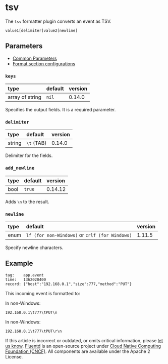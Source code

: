 # tsv

The `tsv` formatter plugin converts an event as TSV.

```text
value1[delimiter]value2[newline]
```

## Parameters

* [Common Parameters](../configuration/plugin-common-parameters.md)
* [Format section configurations](../configuration/format-section.md)

### `keys`

| type | default | version |
| :--- | :--- | :--- |
| array of string | `nil` | 0.14.0 |

Specifies the output fields. It is a required parameter.

### `delimiter`

| type | default | version |
| :--- | :--- | :--- |
| string | `\t` \(TAB\) | 0.14.0 |

Delimiter for the fields.

### `add_newline`

| type | default | version |
| :--- | :--- | :--- |
| bool | `true` | 0.14.12 |

Adds `\n` to the result.

### `newline`

| type | default | version |
| :--- | :--- | :--- |
| enum | `lf (for non-Windows)` or `crlf (for Windows)` | 1.11.5 |

Specify newline characters.

## Example

```text
tag:    app.event
time:   1362020400
record: {"host":"192.168.0.1","size":777,"method":"PUT"}
```

This incoming event is formatted to:

In non-Windows:

```text
192.168.0.1\t777\tPUT\n
```

In non-Windows:

```text
192.168.0.1\t777\tPUT\r\n
```

If this article is incorrect or outdated, or omits critical information, please [let us know](https://github.com/fluent/fluentd-docs-gitbook/issues?state=open). [Fluentd](http://www.fluentd.org/) is an open-source project under [Cloud Native Computing Foundation \(CNCF\)](https://cncf.io/). All components are available under the Apache 2 License.


